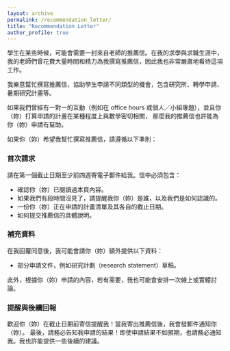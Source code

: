 ```yaml
---
layout: archive
permalink: /recommendation_letter/
title: "Recommendation Letter"
author_profile: true
---
```


學生在某些時候，可能會需要一封來自老師的推薦信。在我的求學與求職生涯中，我的老師們曾花費大量時間和精力為我撰寫推薦信，因此我也非常嚴肅地看待這項工作。

我樂意幫忙撰寫推薦信，協助學生申請不同類型的機會，包含研究所、轉學申請、暑期研究計畫等。

如果我們曾經有一對一的互動（例如在 office hours 或個人／小組專題），並且你（妳）打算申請的計畫在某種程度上與數學密切相關，
那麼我的推薦信也許能為你（妳）申請有幫助。

如果你（妳）希望我幫忙撰寫推薦信，請遵循以下準則：

### 首次請求

請在第一個截止日期至少前四週寄電子郵件給我。信中必須包含：

- 確認你（妳）已閱讀過本頁內容。
- 如果我們有段時間沒見了，請提醒我你（妳）是誰，以及我們是如何認識的。
- 一份你（妳）正在申請的計畫清單及其各自的截止日期。
- 如何提交推薦信的具體說明。

### 補充資料

在我回覆同意後，我可能會請你（妳）額外提供以下資料：

- 部分申請文件，例如研究計劃（research statement）草稿。

此外，根據你（妳）申請的內容，若有需要，我也可能會安排一次線上或實體討論。

### 提醒與後續回報

歡迎你（妳）在截止日期前寄信提醒我！當我寄出推薦信後，我會發郵件通知你（妳）。
最後，請務必告知我申請的結果！即使申請結果不如預期，也請務必通知我。我也許能提供一些後續的建議。
